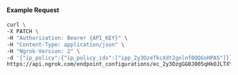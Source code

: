<!-- Code generated for API Clients. DO NOT EDIT. -->

#### Example Request

```bash
curl \
-X PATCH \
-H "Authorization: Bearer {API_KEY}" \
-H "Content-Type: application/json" \
-H "Ngrok-Version: 2" \
-d '{"ip_policy":{"ip_policy_ids":["ipp_2y3OzeTkcXdt2gnlnf0QQGoHPA5"]}}' \
https://api.ngrok.com/endpoint_configurations/ec_2y3OzgGG0J005qHkOJLTXYYaTlU
```
